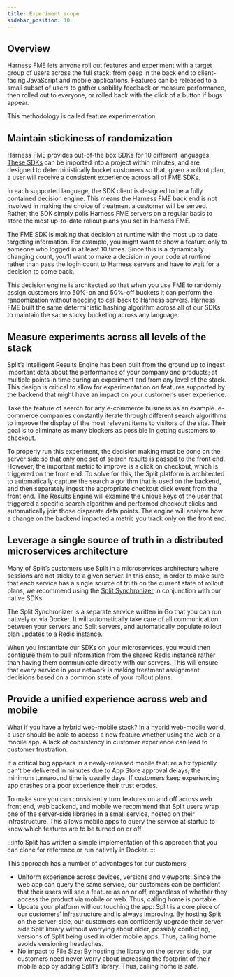 ```yaml
---
title: Experiment scope
sidebar_position: 10
---
```


## Overview

Harness FME lets anyone roll out features and experiment with a target group of users across the full stack: from deep in the back end to client-facing JavaScript and mobile applications. Features can be released to a small subset of users to gather usability feedback or measure performance, then rolled out to everyone, or rolled back with the click of a button if bugs appear.

This methodology is called feature experimentation.

## Maintain stickiness of randomization

Harness FME provides out-of-the box SDKs for 10 different languages. [These SDKs](/docs/feature-management-experimentation/sdks-and-infrastructure) can be imported into a project within minutes, and are designed to deterministically bucket customers so that, given a rollout plan, a user will receive a consistent experience across all of FME SDKs.

In each supported language, the SDK client is designed to be a fully contained decision engine. This means the Harness FME back end is not involved in making the choice of treatment a customer will be served. Rather, the SDK simply polls Harness FME servers on a regular basis to store the most up-to-date rollout plans you set in Harness FME.

The FME SDK is making that decision at runtime with the most up to date targeting information. For example, you might want to show a feature only to someone who logged in at least 10 times. Since this is a dynamically changing count, you’ll want to make a decision in your code at runtime rather than pass the login count to Harness servers and have to wait for a decision to come back.

This decision engine is architected so that when you use FME to randomly assign customers into 50%-on and 50%-off buckets it can perform the randomization without needing to call back to Harness servers. Harness FME built the same deterministic hashing algorithm across all of our SDKs to maintain the same sticky bucketing across any language.

## Measure experiments across all levels of the stack

Split’s Intelligent Results Engine has been built from the ground up to ingest important data about the performance of your company and products; at multiple points in time during an experiment and from any level of the stack. This design is critical to allow for experimentation on features supported by the backend that might have an impact on your customer’s user experience.

Take the feature of search for any e-commerce business as an example. e-commerce companies constantly iterate through different search algorithms to improve the display of the most relevant items to visitors of the site. Their goal is to eliminate as many blockers as possible in getting customers to checkout.

To properly run this experiment, the decision making must be done on the server side so that only one set of search results is passed to the front end. However, the important metric to improve is a click on checkout, which is triggered on the front end. To solve for this, the Split platform is architected to automatically capture the search algorithm that is used on the backend, and then separately ingest the appropriate checkout click event from the front end. The Results Engine will examine the unique keys of the user that triggered a specific search algorithm and performed checkout clicks and automatically join those disparate data points. The engine will analyze how a change on the backend impacted a metric you track only on the front end.

## Leverage a single source of truth in a distributed microservices architecture

Many of Split’s customers use Split in a microservices architecture where sessions are not sticky to a given server. In this case, in order to make sure that each service has a single source of truth on the current state of rollout plans, we recommend using the [Split Synchronizer](/docs/feature-management-experimentation/sdks-and-infrastructure/optional-infra/split-synchronizer) in conjunction with our native SDKs.

The Split Synchronizer is a separate service written in Go that you can run natively or via Docker. It will automatically take care of all communication between your servers and Split servers, and automatically populate rollout plan updates to a Redis instance.

When you instantiate our SDKs on your microservices, you would then configure them to pull information from the shared Redis instance rather than having them communicate directly with our servers. This will ensure that every service in your network is making treatment assignment decisions based on a common state of your rollout plans.

## Provide a unified experience across web and mobile

What if you have a hybrid web-mobile stack? In a hybrid web-mobile world, a user should be able to access a new feature whether using the web or a mobile app. A lack of consistency in customer experience can lead to customer frustration.

If a critical bug appears in a newly-released mobile feature a fix typically can’t be delivered in minutes due to App Store approval delays; the minimum turnaround time is usually days. If customers keep experiencing app crashes or a poor experience their trust erodes.

To make sure you can consistently turn features on and off across web front end, web backend, and mobile we recommend that Split users wrap one of the server-side libraries in a small service, hosted on their infrastructure. This allows mobile apps to query the service at startup to know which features are to be turned on or off.

:::info
Split has written a simple implementation of this approach that you can clone for reference or run natively in Docker.
:::

This approach has a number of advantages for our customers:

* Uniform experience across devices, versions and viewports: Since the web app can query the same service, our customers can be confident that their users will see a feature as on or off, regardless of whether they access the product via mobile or web. Thus, calling home is portable.
* Update your platform without touching the app: Split is a core piece of our customers’ infrastructure and is always improving. By hosting Split on the server-side, our customers can confidently upgrade their server-side Split library without worrying about older, possibly conflicting, versions of Split being used in older mobile apps. Thus, calling home avoids versioning headaches.
* No impact to File Size: By hosting the library on the server side, our customers need never worry about increasing the footprint of their mobile app by adding Split’s library. Thus, calling home is safe.